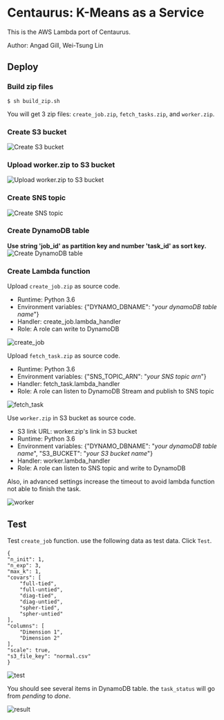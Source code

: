 # Centaurus: K-Means as a Service
This is the AWS Lambda port of Centaurus.

Author: Angad Gill, Wei-Tsung Lin

## Deploy

### Build zip files
    $ sh build_zip.sh
You will get 3 zip files: `create_job.zip`, `fetch_tasks.zip`, and `worker.zip`.

### Create S3 bucket
![Create S3 bucket](doc/1.png)

### Upload worker.zip to S3 bucket
![Upload worker.zip to S3 bucket](doc/2.png)

### Create SNS topic
![Create SNS topic](doc/3.png)

### Create DynamoDB table
**Use string 'job_id' as partition key and number 'task_id' as sort key.**
![Create DynamoDB table](doc/4.png)

### Create Lambda function
Upload `create_job.zip` as source code.

* Runtime: Python 3.6
* Environment variables: {"DYNAMO_DBNAME": "*your dynamoDB table name*"}
* Handler: create_job.lambda_handler
* Role: A role can write to DynamoDB

![create_job](doc/5.png)

Upload `fetch_task.zip` as source code.

* Runtime: Python 3.6
* Environment variables: {"SNS_TOPIC_ARN": "*your SNS topic arn*"}
* Handler: fetch_task.lambda_handler
* Role: A role can listen to DynamoDB Stream and publish to SNS topic

![fetch_task](doc/6.png)

Use `worker.zip` in S3 bucket as source code.

* S3 link URL: worker.zip's link in S3 bucket
* Runtime: Python 3.6
* Environment variables: {"DYNAMO_DBNAME": "*your dynamoDB table name*", "S3_BUCKET": "*your S3 bucket name*"}
* Handler: worker.lambda_handler
* Role: A role can listen to SNS topic and write to DynamoDB

Also, in advanced settings increase the timeout to avoid lambda function not able to finish the task.

![worker](doc/7.png)

## Test

Test `create_job` function. use the following data as test data. Click `Test`.

    {
    "n_init": 1,
    "n_exp": 3,
    "max_k": 1,
    "covars": [
        "full-tied",
        "full-untied",
        "diag-tied",
        "diag-untied",
        "spher-tied",
        "spher-untied"
    ],
    "columns": [
        "Dimension 1",
        "Dimension 2"
    ],
    "scale": true,
    "s3_file_key": "normal.csv"
    }

![test](doc/8.png)

You should see several items in DynamoDB table. the `task_status` will go from *pending* to *done*.

![result](doc/9.png)